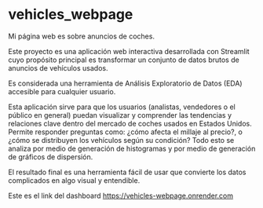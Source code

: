 # vehicles_webpage
Mi página web es sobre anuncios de coches.

Este proyecto es una aplicación web interactiva desarrollada con Streamlit cuyo propósito principal es transformar un conjunto de datos brutos de anuncios de vehículos usados.

Es considerada una herramienta de Análisis Exploratorio de Datos (EDA) accesible para cualquier usuario.

Esta aplicación sirve para que los usuarios (analistas, vendedores o el público en general) puedan visualizar y comprender las tendencias y relaciones clave dentro del mercado de coches usados en Estados Unidos. Permite responder preguntas como: ¿cómo afecta el millaje al precio?, o ¿cómo se distribuyen los vehículos según su condición?
Todo esto se analiza por medio de generación de histogramas y por medio de generación de gráficos de dispersión.

El resultado final es una herramienta fácil de usar que convierte los datos complicados en algo visual y entendible.

Este es el link del dashboard https://vehicles-webpage.onrender.com
